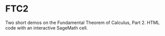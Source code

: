 # FTC2
Two short demos on the Fundamental Theorem of Calculus, Part 2. HTML code with an interactive SageMath cell.
